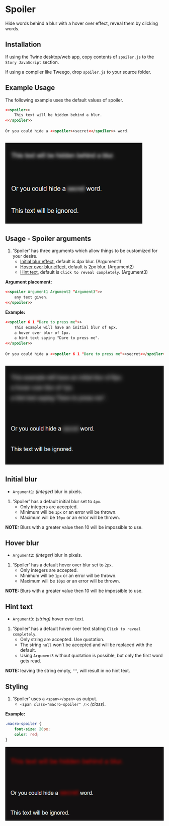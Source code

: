 # Spoiler

Hide words behind a blur with a hover over effect, reveal them by clicking words.

## Installation

If using the Twine desktop/web app, copy contents of `spoiler.js` to the `Story JavaScript` section.

If using a compiler like Tweego, drop `spoiler.js` to your source folder.

## Example Usage

The following example uses the default values of spoiler.

```html
<<spoiler>>
    This text will be hidden behind a blur.
<</spoiler>>

Or you could hide a <<spoiler>>secret<</spoiler>> word.
```
![Spoiler example](../Resources/Gif/example1a.gif)
---

## Usage - Spoiler arguments

1. 'Spoiler' has three arguments which allow things to be customized for your desire.
    - [Initial blur effect](#Initial-blur), default is 4px blur. (Argument1)
    - [Hover over blur effect](#Hover-blur), default is 2px blur. (Argument2)
    - [Hint text](#Hint-text), default is `Click to reveal completely`. (Argument3)

**Argument placement:**

```html
<<spoiler Argument1 Argument2 "Argument3">>
    any text given.
<</spoiler>>
```

**Example:**

```html
<<spoiler 6 1 "Dare to press me">>
    This example will have an initial blur of 6px.
    a hover over blur of 1px.
    a hint text saying "Dare to press me".
<</spoiler>>

Or you could hide a <<spoiler 6 1 "Dare to press me">>secret<</spoiler>> word.
```
![Spoiler custom example](../Resources/Gif/example2a.gif)
---

## Initial blur

- `Argument1`: *(integer)* blur in pixels.

1. 'Spoiler' has a default initial blur set to `4px`.
    - Only integers are accepted.
    - Minimum will be `1px` or an error will be thrown.
    - Maximum will be `10px` or an error will be thrown.

**NOTE:** Blurs with a greater value then 10 will be impossible to use.

## Hover blur

- `Argument2`: *(integer)* blur in pixels.

1. 'Spoiler' has a default hover over blur set to `2px`.
    - Only integers are accepted.
    - Minimum will be `1px` or an error will be thrown.
    - Maximum will be `10px` or an error will be thrown.

**NOTE:** Blurs with a greater value then 10 will be impossible to use.

## Hint text

- `Argument3`: *(string)* hover over text.

1. 'Spoiler' has a default hover over text stating `Click to reveal completely`.
    - Only string are accepted. Use quotation.
    - The string `null` won't be accepted and will be replaced with the default.
    - Using `Argument3` without quotation is possible, but only the first word gets read.

**NOTE:** leaving the string empty, `""`, will result in no hint text. 

## Styling

1. 'Spoiler' uses a `<span></span>` as output.
    - `<span class="macro-spoiler" />`: *(class)*.

**Example:**

```css
.macro-spoiler {
    font-size: 20px;
    color: red;
}
```
![Spoiler styling example](../Resources/Gif/example3a.gif)